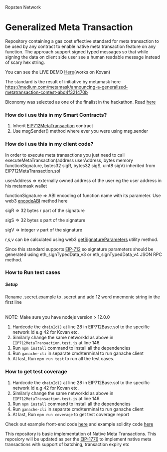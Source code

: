 Ropsten Network

# Generalized Meta Transaction

Repository containing a gas cost effective standard for meta transaction to be used by any contract to enable native meta transaction feature on any function.
The approach support signed typed messages so that while signing the data on client side user see a human readable message instead of scary hex string.

You can see the LIVE DEMO <a href="https://dapp.biconomy.io/" target="_blank" >Here</a>(works on Kovan)

The standard is the result of initiative by metamask here https://medium.com/metamask/announcing-a-generalized-metatransaction-contest-abd4f321470b

Biconomy was selected as one of the finalist in the hackathon. Read <a href="https://medium.com/metamask/our-metatransaction-hackathon-winner-a620551ccb9b" target="_blank">here</a>

<h3>How do i use this in my Smart Contracts?</h3>

1. Inherit <a href="https://github.com/bcnmy/metatx-standard/blob/master/src/contracts/EIP712MetaTransaction.sol" target="_blank" >EIP712MetaTransaction</a> contract
2. Use msgSender() method where ever you were using msg.sender

<h3>How do i use this in my client code?</h3>
In order to execute meta transactions you just need to call
executeMetaTransaction(address userAddress, bytes memory functionSignature, bytes32 sigR, bytes32 sigS, uint8 sigV)
inherited from EIP712MetaTransaction.sol
<br/>

userAddress       => externally owned address of the user eg the user address in his metamask wallet<br/>

functionSignature => ABI encoding of function name with its parameter. Use web3 <a href="https://web3js.readthedocs.io/en/v1.2.4/web3-eth-contract.html#methods-mymethod-encodeabi" target="_blank" >encodeABI</a> method here

sigR              => 32 bytes r part of the signature

sigS              => 32 bytes s part of the signature

sigV              => integer v part of the signature


r,s,v can be calculated using web3 <a href="https://web3js.readthedocs.io/en/v2.0.0-alpha/web3-utils.html#getsignatureparameters" target="_blank" >getSignatureParameters</a> utility method.

Since this standard supports <a href="https://eips.ethereum.org/EIPS/eip-712" target="_blank" >EIP-712</a> so signature parameters should be generated using eth_signTypedData_v3 or eth_signTypedData_v4 JSON RPC method.

<h3>How to Run test cases</h3>

<h5>Setup</h5>
Rename .secret.example to .secret and add 12 word mnemonic string in the first line<br/><br/>

NOTE: Make sure you have nodejs version > 12.0.0 <br/>
1. Hardcode the `chainId()` at line 28 in EIP712Base.sol to the specific network Id e.g 42 for Kovan etc.
2. Similarly change the same networkId as above in `EIP712MetaTransaction.test.js` at line 146.
3. Run `npm install` command to install all the dependencies
4. Run `ganache-cli` in separate cmd/terminal to run ganache client
5. At last, Run `npm run test` to run all the test cases.

<h3>How to get test coverage</h3>

1. Hardcode the `chainId()` at line 28 in EIP712Base.sol to the specific network Id e.g 42 for Kovan etc.
2. Similarly change the same networkId as above in `EIP712MetaTransaction.test.js` at line 146.
3. Run `npm install` command to install all the dependencies
4. Run `ganache-cli` in separate cmd/terminal to run ganache client
5. At last, Run `npm run coverage` to get test coverage report

Check out example front-end code <a href="https://github.com/bcnmy/metatx-standard/blob/demo/example/react-ui/src/App.js" target="_blank" >here</a> and example solidity code <a href="https://github.com/bcnmy/metatx-standard/blob/demo/src/contracts/TestContract.sol" target="_blank" >here</a>

This repository is basic implementation of Native Meta Transactions. This reposiory will be updated as per the <a href="https://github.com/ethereum/EIPs/issues/1776" target="_blank">EIP-1776</a> to implement native meta transactions with support of batching, transaction expiry etc
